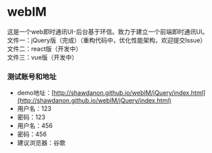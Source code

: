 # webIM
这是一个web即时通讯UI-后台基于环信。致力于建立一个前端即时通讯UI。  
文件一：jQuery版（完成）（重构代码中，优化性能架构，欢迎提交Issue）  
文件二：react版（开发中）  
文件三：vue版（开发中）  
 
### 测试账号和地址
* demo地址：[http://shawdanon.github.io/webIM/jQuery/index.html](http://shawdanon.github.io/webIM/jQuery/index.html)
* 用户名：123 
* 密码：123 
* 用户名：456 
* 密码：456 
* 建议浏览器：谷歌